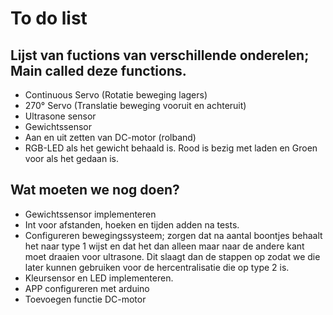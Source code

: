 # To do list
## Lijst van fuctions van verschillende onderelen; Main called deze functions.
 - Continuous Servo (Rotatie beweging lagers)
 - 270° Servo (Translatie beweging vooruit en achteruit)  
 - Ultrasone sensor
 - Gewichtssensor
 - Aan en uit zetten van DC-motor (rolband)
 - RGB-LED als het gewicht behaald is. Rood is bezig met laden en Groen voor als het gedaan is.

## Wat moeten we nog doen?
- Gewichtssensor implementeren
- Int voor afstanden, hoeken en tijden adden na tests.
- Configureren bewegingssysteem; zorgen dat na aantal boontjes behaalt het naar type 1 wijst en dat het dan alleen maar naar de andere kant moet draaien voor ultrasone. Dit slaagt dan de stappen op zodat we die later kunnen gebruiken voor de hercentralisatie die op type 2 is.
- Kleursensor en LED implementeren.
- APP configureren met arduino
- Toevoegen functie DC-motor
